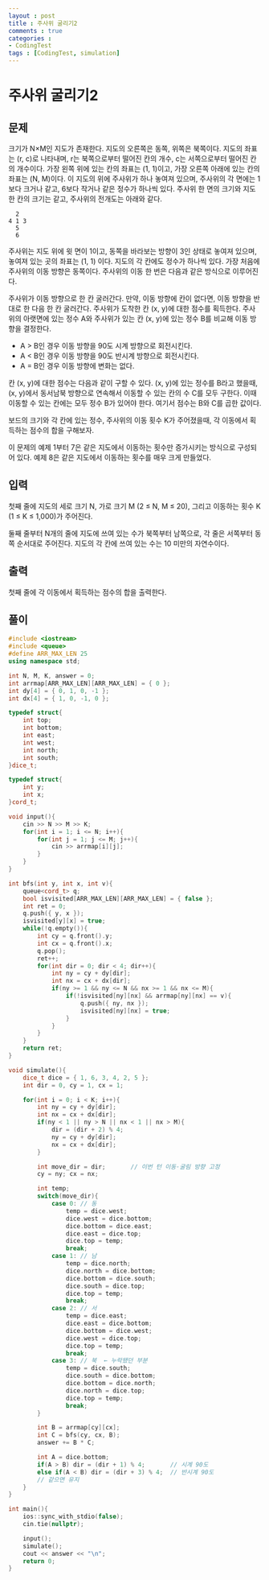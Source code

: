 ```yaml
---
layout : post
title : 주사위 굴리기2
comments : true
categories : 
- CodingTest
tags : [CodingTest, simulation]
---
```

# 주사위 굴리기2

## 문제

크기가 N×M인 지도가 존재한다. 지도의 오른쪽은 동쪽, 위쪽은 북쪽이다. 지도의 좌표는 (r, c)로 나타내며, r는 북쪽으로부터 떨어진 칸의 개수, c는 서쪽으로부터 떨어진 칸의 개수이다. 가장 왼쪽 위에 있는 칸의 좌표는 (1, 1)이고, 가장 오른쪽 아래에 있는 칸의 좌표는 (N, M)이다. 이 지도의 위에 주사위가 하나 놓여져 있으며, 주사위의 각 면에는 1보다 크거나 같고, 6보다 작거나 같은 정수가 하나씩 있다. 주사위 한 면의 크기와 지도 한 칸의 크기는 같고, 주사위의 전개도는 아래와 같다.

```
  2
4 1 3
  5
  6
```

주사위는 지도 위에 윗 면이 1이고, 동쪽을 바라보는 방향이 3인 상태로 놓여져 있으며, 놓여져 있는 곳의 좌표는 (1, 1) 이다. 지도의 각 칸에도 정수가 하나씩 있다. 가장 처음에 주사위의 이동 방향은 동쪽이다. 주사위의 이동 한 번은 다음과 같은 방식으로 이루어진다.

주사위가 이동 방향으로 한 칸 굴러간다. 만약, 이동 방향에 칸이 없다면, 이동 방향을 반대로 한 다음 한 칸 굴러간다.
주사위가 도착한 칸 (x, y)에 대한 점수를 획득한다.
주사위의 아랫면에 있는 정수 A와 주사위가 있는 칸 (x, y)에 있는 정수 B를 비교해 이동 방향을 결정한다.


- A > B인 경우 이동 방향을 90도 시계 방향으로 회전시킨다.
- A < B인 경우 이동 방향을 90도 반시계 방향으로 회전시킨다.
- A = B인 경우 이동 방향에 변화는 없다.


칸 (x, y)에 대한 점수는 다음과 같이 구할 수 있다. (x, y)에 있는 정수를 B라고 했을때, (x, y)에서 동서남북 방향으로 연속해서 이동할 수 있는 칸의 수 C를 모두 구한다. 이때 이동할 수 있는 칸에는 모두 정수 B가 있어야 한다. 여기서 점수는 B와 C를 곱한 값이다.

보드의 크기와 각 칸에 있는 정수, 주사위의 이동 횟수 K가 주어졌을때, 각 이동에서 획득하는 점수의 합을 구해보자.

이 문제의 예제 1부터 7은 같은 지도에서 이동하는 횟수만 증가시키는 방식으로 구성되어 있다. 예제 8은 같은 지도에서 이동하는 횟수를 매우 크게 만들었다.

## 입력
첫째 줄에 지도의 세로 크기 N, 가로 크기 M (2 ≤ N, M ≤ 20), 그리고 이동하는 횟수 K (1 ≤ K ≤ 1,000)가 주어진다. 

둘째 줄부터 N개의 줄에 지도에 쓰여 있는 수가 북쪽부터 남쪽으로, 각 줄은 서쪽부터 동쪽 순서대로 주어진다. 지도의 각 칸에 쓰여 있는 수는 10 미만의 자연수이다.

## 출력
첫째 줄에 각 이동에서 획득하는 점수의 합을 출력한다.

## 풀이


```cpp
#include <iostream>
#include <queue>
#define ARR_MAX_LEN 25
using namespace std;

int N, M, K, answer = 0;
int arrmap[ARR_MAX_LEN][ARR_MAX_LEN] = { 0 };
int dy[4] = { 0, 1, 0, -1 };
int dx[4] = { 1, 0, -1, 0 };

typedef struct{
    int top;
    int bottom;
    int east;
    int west;
    int north;
    int south;
}dice_t;

typedef struct{
    int y;
    int x;
}cord_t;

void input(){
    cin >> N >> M >> K;
    for(int i = 1; i <= N; i++){
        for(int j = 1; j <= M; j++){
            cin >> arrmap[i][j];
        }
    }
}

int bfs(int y, int x, int v){
    queue<cord_t> q;
    bool isvisited[ARR_MAX_LEN][ARR_MAX_LEN] = { false };
    int ret = 0;
    q.push({ y, x });
    isvisited[y][x] = true;
    while(!q.empty()){
        int cy = q.front().y;
        int cx = q.front().x;
        q.pop();
        ret++;
        for(int dir = 0; dir < 4; dir++){
            int ny = cy + dy[dir];
            int nx = cx + dx[dir];
            if(ny >= 1 && ny <= N && nx >= 1 && nx <= M){
                if(!isvisited[ny][nx] && arrmap[ny][nx] == v){
                    q.push({ ny, nx });
                    isvisited[ny][nx] = true;
                }
            }
        }
    }
    return ret;
}

void simulate(){
    dice_t dice = { 1, 6, 3, 4, 2, 5 };
    int dir = 0, cy = 1, cx = 1;

    for(int i = 0; i < K; i++){
        int ny = cy + dy[dir];
        int nx = cx + dx[dir];
        if(ny < 1 || ny > N || nx < 1 || nx > M){
            dir = (dir + 2) % 4;
            ny = cy + dy[dir];
            nx = cx + dx[dir];
        }

        int move_dir = dir;       // 이번 턴 이동·굴림 방향 고정
        cy = ny; cx = nx;

        int temp;
        switch(move_dir){
            case 0: // 동
                temp = dice.west;
                dice.west = dice.bottom;
                dice.bottom = dice.east;
                dice.east = dice.top;
                dice.top = temp;
                break;
            case 1: // 남
                temp = dice.north;
                dice.north = dice.bottom;
                dice.bottom = dice.south;
                dice.south = dice.top;
                dice.top = temp;
                break;
            case 2: // 서
                temp = dice.east;
                dice.east = dice.bottom;
                dice.bottom = dice.west;
                dice.west = dice.top;
                dice.top = temp;
                break;
            case 3: // 북  ← 누락됐던 부분
                temp = dice.south;
                dice.south = dice.bottom;
                dice.bottom = dice.north;
                dice.north = dice.top;
                dice.top = temp;      
                break;
        }

        int B = arrmap[cy][cx];
        int C = bfs(cy, cx, B);
        answer += B * C;

        int A = dice.bottom;
        if(A > B) dir = (dir + 1) % 4;       // 시계 90도
        else if(A < B) dir = (dir + 3) % 4;  // 반시계 90도
        // 같으면 유지
    }
}

int main(){
    ios::sync_with_stdio(false);
    cin.tie(nullptr);

    input();
    simulate();
    cout << answer << "\n";
    return 0;
}


```